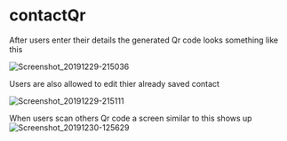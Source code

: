 # contactQr


After users enter their details the generated Qr code looks something like this


![Screenshot_20191229-215036](https://user-images.githubusercontent.com/35276272/71582795-fbf51900-2b0b-11ea-850e-bbb411dfa364.png)

Users are also allowed to edit thier already saved contact

![Screenshot_20191229-215111](https://user-images.githubusercontent.com/35276272/71582797-fbf51900-2b0b-11ea-97b2-16a749ab5aac.png)

When users scan others Qr code a screen similar to this shows up
![Screenshot_20191230-125629](https://user-images.githubusercontent.com/35276272/71582798-fc8daf80-2b0b-11ea-9f32-9d2a3c17b071.png)
